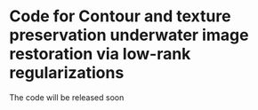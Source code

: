 # Code for Contour and texture preservation underwater image restoration via low-rank regularizations

The code will be released soon
